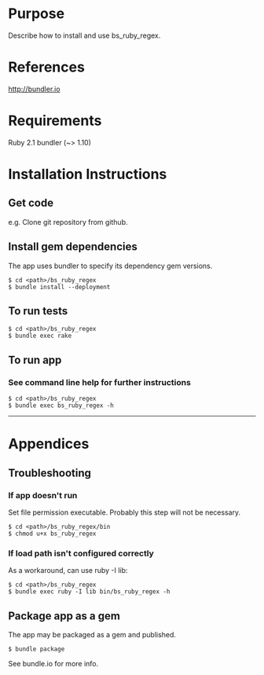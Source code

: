 # Purpose
Describe how to install and use bs_ruby_regex.

# References
<http://bundler.io>

# Requirements
Ruby 2.1
bundler (~> 1.10)

# Installation Instructions

## Get code
e.g. Clone git repository from github.

## Install gem dependencies
The app uses bundler to specify its dependency gem versions.

    $ cd <path>/bs_ruby_regex
    $ bundle install --deployment

## To run tests
    $ cd <path>/bs_ruby_regex
    $ bundle exec rake

## To run app

### See command line help for further instructions
    $ cd <path>/bs_ruby_regex
    $ bundle exec bs_ruby_regex -h

---

# Appendices

## Troubleshooting

### If app doesn't run
Set file permission executable.
Probably this step will not be necessary.

    $ cd <path>/bs_ruby_regex/bin
    $ chmod u+x bs_ruby_regex

### If load path isn't configured correctly
As a workaround, can use ruby -I lib:

    $ cd <path>/bs_ruby_regex
    $ bundle exec ruby -I lib bin/bs_ruby_regex -h

## Package app as a gem
The app may be packaged as a gem and published.

    $ bundle package

See bundle.io for more info.
